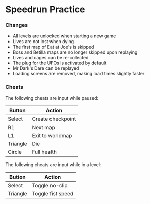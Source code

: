 # Speedrun Practice

### Changes
- All levels are unlocked when starting a new game
- Lives are not lost when dying
- The first map of Eat at Joe's is skipped
- Boss and Betilla maps are no longer skipped upon replaying
- Lives and cages can be re-collected
- The plug for the UFOs is activated by default
- Mr Dark's Dare can be replayed
- Loading screens are removed, making load times slightly faster

### Cheats 
The following cheats are input while paused:

| **Button** | **Action**        |
|------------|-------------------|
| Select     | Create checkpoint |
| R1         | Next map          |
| L1         | Exit to worldmap  |
| Triangle   | Die               |
| Circle     | Full health       |

The following cheats are input while in a level:

| **Button** | **Action**        |
|------------|-------------------|
| Select     | Toggle no-clip    |
| Triangle   | Toggle fist speed |
